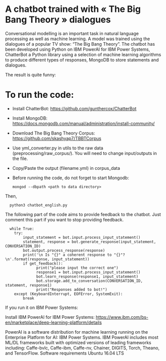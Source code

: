 # A chatbot trained with « The Big Bang Theory » dialogues

Conversational modelling is an important task in natural language processing as well as machine learning. A model was trained using the dialogues of a popular TV show: “The Big Bang Theory”. 
The chatbot has been developed using Python on IBM PowerAI for IBM Power Systems, ChatterBot a Python library using a selection of machine learning algorithms to produce different types of responses, MongoDB to store statements and dialogues. 

The result is quite funny: 

# To run the code:

* Install ChatterBot: https://github.com/gunthercox/ChatterBot
* Install MongoDB: https://docs.mongodb.com/manual/administration/install-community/
* Download The Big Bang Theory Corpus: https://github.com/skashyap7/TBBTCorpus
* Use yml_converter.py in utils to the raw data (preprocessing/raw_corpus/). You will need to change input/outputs in the file. 
* Copy/Paste the output (filename.yml) in corpus_data
* Before running the code, do not forget to start Mongodb:

      mongod --dbpath <path to data directory>

Then,

      python3 chatbot_english.py

The following part of the code aims to provide feedback to the chatbot. Just comment this part if you want to stop providing feedback. 

      while True:
        try:
            input_statement = bot.input.process_input_statement()
            statement, response = bot.generate_response(input_statement, CONVERSATION_ID)
            bot.output.process_response(response)
            print('\n Is "{}" a coherent response to "{}"? \n'.format(response, input_statement))
            if get_feedback():
                  print("please input the correct one")
                  response1 = bot.input.process_input_statement()
                  bot.learn_response(response1, input_statement)
                  bot.storage.add_to_conversation(CONVERSATION_ID, statement, response1)
                  print("Responses added to bot!")
        except (KeyboardInterrupt, EOFError, SystemExit):
            break


If you run it on IBM Power Systems:

Install IBM PowerAI for IBM Power Systems: https://www.ibm.com/bs-en/marketplace/deep-learning-platform/details

PowerAI is a software distribution for machine learning running on the Enterprise Platform for AI: IBM Power Systems. IBM PowerAI includes most ML/DL frameworks built with optimized versions of leading frameworks including: Caffe-bvlc, Caffe-ibm, Caffe-nv, Chainer, DIGITS, Torch, Theano, and TensorFlow.
Software requirements Ubuntu 16.04 LTS
